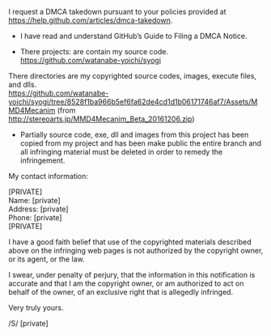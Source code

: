 I request a DMCA takedown pursuant to your policies provided at
https://help.github.com/articles/dmca-takedown.  

- I have read and understand GitHub’s Guide to Filing a DMCA Notice.  

- There projects: are contain my source code.  
https://github.com/watanabe-yoichi/syogi  

There directories are my copyrighted source codes, images, execute
files, and dlls.  
https://github.com/watanabe-yoichi/syogi/tree/8528f1ba966b5ef6fa62de4cd1d1b06171746af7/Assets/MMD4Mecanim
(from http://stereoarts.jp/MMD4Mecanim_Beta_20161206.zip)  

- Partially source code, exe, dll and images from this project has been
copied from my project and has been make public
the entire branch and all infringing material must be deleted in order
to remedy the infringement.  

My contact information:  

[PRIVATE]  
Name: [private]    
Address: [private]    
Phone: [private]    
[PRIVATE]  

I have a good faith belief that use of the copyrighted materials
described above on the infringing web pages is not authorized by the
copyright owner, or its agent, or the law.  

I swear, under penalty of perjury, that the information in this
notification is accurate and that I am the copyright owner, or am
authorized to act on behalf of the owner, of an exclusive right that is
allegedly infringed.  
  
Very truly yours.  

/S/ [private]
